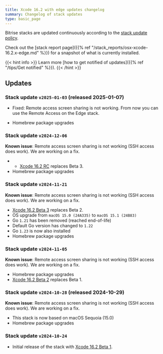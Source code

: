 ```yaml
---
title: Xcode 16.2 with edge updates changelog
summary: Changelog of stack updates
type: basic_page
---
```


Bitrise stacks are updated continuously according to the [stack update policy](https://devcenter.bitrise.io/en/infrastructure/build-stacks/stack-update-policy.html).

Check out the [stack report page]({{% ref "/stack_reports/osx-xcode-16.2.x-edge.md" %}}) for a snapshot of what is currently installed.

{{< hint info >}}
Learn more [how to get notified of updates]({{% ref "/tips/Get notified" %}}).
{{< /hint >}}

## Updates

### Stack update `v2025-01-03`  (released 2025-01-07)

- Fixed: Remote access screen sharing is not working. From now you can use the Remote Access on the Edge stack.

- Homebrew package upgrades

### Stack update `v2024-12-06`

**Known issue**: Remote access screen sharing is not working (SSH access does work). We are working on a fix.

- - [Xcode 16.2 RC](https://developer.apple.com/documentation/xcode-release-notes/xcode-16_2-release-notes) replaces Beta 3.
- Homebrew package upgrades

### Stack update `v2024-11-21`

**Known issue**: Remote access screen sharing is not working (SSH access does work). We are working on a fix.

- [Xcode 16.2 Beta 3](https://developer.apple.com/documentation/xcode-release-notes/xcode-16_2-release-notes) replaces Beta 2.
- OS upgrade from `macOS 15.0 (24A335)` to `macOS 15.1 (24B83)`
- Go `1.21` has been removed (reached end-of-life)
- Default Go version has changed to `1.22`
- Go `1.23` is now also installed
- Homebrew package upgrades

### Stack update `v2024-11-05`

**Known issue**: Remote access screen sharing is not working (SSH access does work). We are working on a fix.

- Homebrew package upgrades
- [Xcode 16.2 Beta 2](https://developer.apple.com/documentation/xcode-release-notes/xcode-16_2-release-notes) replaces Beta 1.

### Stack update `v2024-10-28` (released 2024-10-29)

**Known issue**: Remote access screen sharing is not working (SSH access does work). We are working on a fix.

- This stack is now based on macOS Sequoia (15.0)
- Homebrew package upgrades

### Stack update `v2024-10-24`

- Initial release of the stack with [Xcode 16.2 Beta 1](https://developer.apple.com/documentation/xcode-release-notes/xcode-16_2-release-notes).


